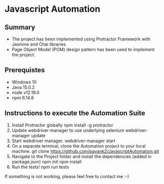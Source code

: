 # Javascript Automation

## Summary

- The project has been implemented using Protractor Framework with Jasmine and Chai libraries.
- Page Object Model (POM) design pattern has been used to implement the project.

## Prerequistes

- Windows 10
- Java 15.0.2
- node v12.19.0
- npm 6.14.8

## Instructions to execute the Automation Suite

1. Install Protractor globally
   npm install -g protractor
2. Update webdriver-manager to use underlying selenium
   webdriver-manager update
3. Start webdriver manager.
   webdriver-manager start
4. On a separate terminal, clone the Automation project to your local machine.
   git clone https://github.com/pavank2/JavascriptAutomation.git
5. Navigate to the Project folder and install the dependencies (added in package.json)
   npm init
   npm install
6. Run the tests!
   npm run tests

If something is not working, please feel free to contact me :-)
